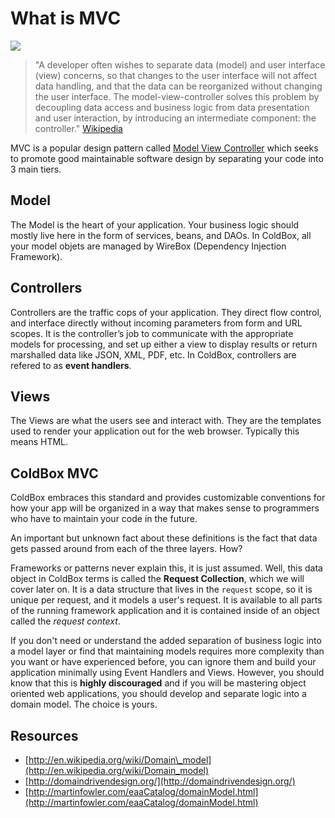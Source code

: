 # What is MVC

![](https://github.com/ortus/coldbox-platform-documentation/tree/24d3f3d16693b36ca41bf5ce0329c6ff33316ef0/images/mvc-overview.png)

> "A developer often wishes to separate data \(model\) and user interface \(view\) concerns, so that changes to the user interface will not affect data handling, and that the data can be reorganized without changing the user interface. The model-view-controller solves this problem by decoupling data access and business logic from data presentation and user interaction, by introducing an intermediate component: the controller." [Wikipedia](http://en.wikipedia.org/wiki/Model-view-controller)

  
 MVC is a popular design pattern called [Model View Controller](http://en.wikipedia.org/wiki/Model–view–controller) which seeks to promote good maintainable software design by separating your code into 3 main tiers.

## Model

The Model is the heart of your application. Your business logic should mostly live here in the form of services, beans, and DAOs. In ColdBox, all your model objets are managed by WireBox \(Dependency Injection Framework\).

## Controllers

Controllers are the traffic cops of your application. They direct flow control, and interface directly without incoming parameters from form and URL scopes. It is the controller’s job to communicate with the appropriate models for processing, and set up either a view to display results or return marshalled data like JSON, XML, PDF, etc. In ColdBox, controllers are refered to as **event handlers**.

## Views

The Views are what the users see and interact with. They are the templates used to render your application out for the web browser. Typically this means HTML.

## ColdBox MVC

ColdBox embraces this standard and provides customizable conventions for how your app will be organized in a way that makes sense to programmers who have to maintain your code in the future.

An important but unknown fact about these definitions is the fact that data gets passed around from each of the three layers. How?

Frameworks or patterns never explain this, it is just assumed. Well, this data object in ColdBox terms is called the **Request Collection**, which we will cover later on. It is a data structure that lives in the `request` scope, so it is unique per request, and it models a user's request. It is available to all parts of the running framework application and it is contained inside of an object called the _request context_.

If you don't need or understand the added separation of business logic into a model layer or find that maintaining models requires more complexity than you want or have experienced before, you can ignore them and build your application minimally using Event Handlers and Views. However, you should know that this is **highly discouraged** and if you will be mastering object oriented web applications, you should develop and separate logic into a domain model. The choice is yours.

## Resources

* [http://en.wikipedia.org/wiki/Domain\_model](http://en.wikipedia.org/wiki/Domain_model)
* [http://domaindrivendesign.org/](http://domaindrivendesign.org/)
* [http://martinfowler.com/eaaCatalog/domainModel.html](http://martinfowler.com/eaaCatalog/domainModel.html)

